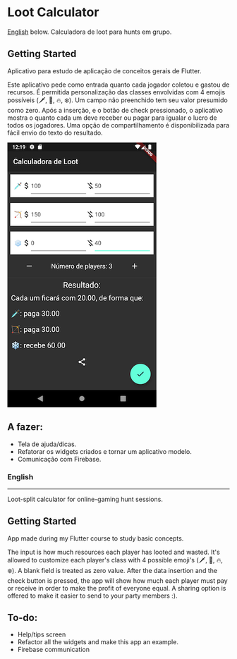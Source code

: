 ﻿# Loot Calculator
[English](#english) below.
Calculadora de loot para hunts em grupo.

## Getting Started

Aplicativo para estudo de aplicação de conceitos gerais de Flutter.

Este aplicativo pede como entrada quanto cada jogador coletou e gastou de recursos.
É permitida personalização das classes envolvidas com 4 emojis possíveis (🗡, 🏹, 🔥, ❄️).
Um campo não preenchido tem seu valor presumido como zero.
Após a inserção, e o botão de check pressionado, o aplicativo mostra o quanto cada um deve receber ou pagar para igualar o lucro de todos os jogadores.
Uma opção de compartilhamento é disponibilizada para fácil envio do texto do resultado.

![Print do resultado](/docs/printscreen2Resize.png)

## A fazer:
- Tela de ajuda/dicas.
- Refatorar os widgets criados e tornar um aplicativo modelo. 
- Comunicação com Firebase.

### English
___
Loot-split calculator for online-gaming hunt sessions.

## Getting Started

App made during my Flutter course to study basic concepts.

The input is how much resources each player has looted and wasted.
It's allowed to customize each player's class with 4 possible emoji's (🗡, 🏹, 🔥, ❄️).
A blank field is treated as zero value.
After the data insertion and the check button is pressed, the app will show how much each player must pay or receive in order to make the profit of everyone equal.
A sharing option is offered to make it easier to send to your party members :).

## To-do:

- Help/tips screen 
- Refactor all the widgets and make this app an example.
- Firebase communication
